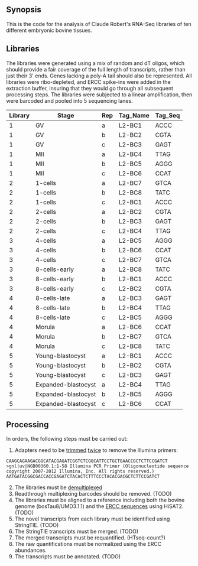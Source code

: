 ## Synopsis

This is the code for the analysis of Claude Robert's RNA-Seq libraries of ten different embryonic bovine tissues.

## Libraries

The libraries were generated using a mix of random and dT oligos, which should provide a fair coverage of the full length of transcripts, rather than just their 3' ends. Genes lacking a poly-A tail should also be represented. All libraries were ribo-depleted, and ERCC spike-ins were added in the extraction buffer, insuring that they would go through all subsequent processing steps. The libraries were subjected to a linear amplification, then were barcoded and pooled into 5 sequencing lanes.

| Library | Stage               | Rep | Tag_Name | Tag_Seq |
|---------|---------------------|-----|----------|---------|
| 1       | GV                  | a   | L2-BC1   | ACCC    |
| 1       | GV                  | b   | L2-BC2   | CGTA    |
| 1       | GV                  | c   | L2-BC3   | GAGT    |
| 1       | MII                 | a   | L2-BC4   | TTAG    |
| 1       | MII                 | b   | L2-BC5   | AGGG    |
| 1       | MII                 | c   | L2-BC6   | CCAT    |
| 2       | 1-cells             | a   | L2-BC7   | GTCA    |
| 2       | 1-cells             | b   | L2-BC8   | TATC    |
| 2       | 1-cells             | c   | L2-BC1   | ACCC    |
| 2       | 2-cells             | a   | L2-BC2   | CGTA    |
| 2       | 2-cells             | b   | L2-BC3   | GAGT    |
| 2       | 2-cells             | c   | L2-BC4   | TTAG    |
| 3       | 4-cells             | a   | L2-BC5   | AGGG    |
| 3       | 4-cells             | b   | L2-BC6   | CCAT    |
| 3       | 4-cells             | c   | L2-BC7   | GTCA    |
| 3       | 8-cells-early       | a   | L2-BC8   | TATC    |
| 3       | 8-cells-early       | b   | L2-BC1   | ACCC    |
| 3       | 8-cells-early       | c   | L2-BC2   | CGTA    |
| 4       | 8-cells-late        | a   | L2-BC3   | GAGT    |
| 4       | 8-cells-late        | b   | L2-BC4   | TTAG    |
| 4       | 8-cells-late        | c   | L2-BC5   | AGGG    |
| 4       | Morula              | a   | L2-BC6   | CCAT    |
| 4       | Morula              | b   | L2-BC7   | GTCA    |
| 4       | Morula              | c   | L2-BC8   | TATC    |
| 5       | Young-blastocyst    | a   | L2-BC1   | ACCC    |
| 5       | Young-blastocyst    | b   | L2-BC2   | CGTA    |
| 5       | Young-blastocyst    | c   | L2-BC3   | GAGT    |
| 5       | Expanded-blastocyst | a   | L2-BC4   | TTAG    |
| 5       | Expanded-blastocyst | b   | L2-BC5   | AGGG    |
| 5       | Expanded-blastocyst | c   | L2-BC6   | CCAT    |

## Processing

In orders, the following steps must be carried out:

1. Adapters need to be [trimmed](scripts/cut1.sh) [twice](scripts/cut1.sh) to remove the Illumina primers:

```>gnl|uv|NGB00362.1:1-61 Illumina Paired End PCR Primer 2.0 (Oligonucleotide sequence copyright 2007-2012 Illumina, Inc. All rights reserved.)
CAAGCAGAAGACGGCATACGAGATCGGTCTCGGCATTCCTGCTGAACCGCTCTTCCGATCT
>gnl|uv|NGB00360.1:1-58 Illumina PCR Primer (Oligonucleotide sequence copyright 2007-2012 Illumina, Inc. All rights reserved.)
AATGATACGGCGACCACCGAGATCTACACTCTTTCCCTACACGACGCTCTTCCGATCT
```

2. The libraries must be [demultiplexed](scripts/demultiplex.sh)
3. Readthrough multiplexing barcodes should be removed. (TODO)
4. The libraries must be aligned to a reference including both the bovine genome (bosTau8/UMD3.1.1) and the [ERCC sequences](input/ERCC.fa) using HiSAT2. (TODO)
5. The novel transcripts from each library must be identified using StringTIE. (TODO)
6. The StringTIE transcripts must be merged. (TODO)
7. The merged transcripts must be requantified. (HTseq-count?)
8. The raw quantifications must be normalized using the ERCC abundances.
9. The transcripts must be annotated. (TODO)

